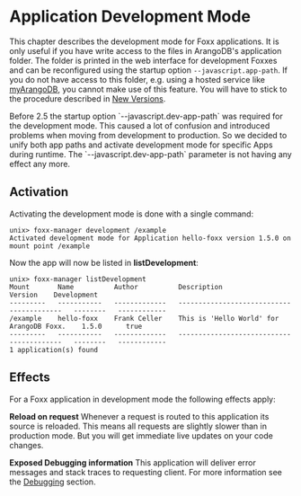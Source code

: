 Application Development Mode
============================

This chapter describes the development mode for Foxx applications.
It is only useful if you have write access to the files in ArangoDB's application folder.
The folder is printed in the web interface for development Foxxes and can be reconfigured using the startup option `--javascript.app-path`.
If you do not have access to this folder, e.g. using a hosted service like [myArangoDB](https://myarangodb.com/), you cannot make use of this feature.
You will have to stick to the procedure described in [New Versions](../Production/Upgrade.md).
<div class="versionDifference">
Before 2.5 the startup option `--javascript.dev-app-path` was required for the development mode.
This caused a lot of confusion and introduced problems when moving from development to production.
So we decided to unify both app paths and activate development mode for specific Apps during runtime.
The `--javascript.dev-app-path` parameter is not having any effect any more.
</div>

Activation
----------

Activating the development mode is done with a single command:

```
unix> foxx-manager development /example
Activated development mode for Application hello-foxx version 1.5.0 on mount point /example
```

Now the app will now be listed in **listDevelopment**:

```
unix> foxx-manager listDevelopment
Mount       Name          Author          Description                                 Version    Development
---------   -----------   -------------   -----------------------------------------   --------   ------------
/example    hello-foxx    Frank Celler    This is 'Hello World' for ArangoDB Foxx.    1.5.0      true
---------   -----------   -------------   -----------------------------------------   --------   ------------
1 application(s) found
```

Effects
-------

For a Foxx application in development mode the following effects apply:

**Reload on request**
Whenever a request is routed to this application its source is reloaded.
This means all requests are slightly slower than in production mode.
But you will get immediate live updates on your code changes.

**Exposed Debugging information**
This application will deliver error messages and stack traces to requesting client.
For more information see the [Debugging](Debugging.md) section.
